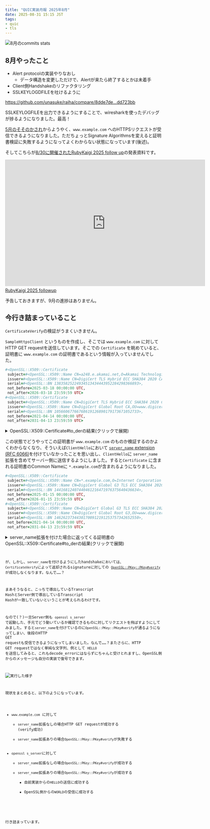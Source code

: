 ```yaml
---
title: "QUIC実装月報 2025年8月"
date: 2025-08-31 15:15 JST
tags: 
- quic
- tls
---
```


![8月のcommits stats](2025/quic-impl-monthly-report-202508-commits-stats.png)


## 8月やったこと
* Alert protocolの実装やりなおし
    * データ構造を変更しただけで、Alertが来たら終了するとかは未着手
* Client側Handshakeのリファクタリング
* SSLKEYLOGDFILEを吐けるように

<https://github.com/unasuke/raiha/compare/8dde7de...dd723bb>

SSLKEYLOGFILEを出力できるようにすることで、wiresharkを使ったデバッグが捗るようになりました。最高！

[5月のそそのかされ](/2025/quic-impl-monthly-report-202505/)からようやく、`www.example.com` へのHTTPSリクエストが受信できるようになりました。ただちょっとSignature Algorithmsを変えると証明書検証に失敗するようになってよくわからない状態になっています(後述)。

そしてこちらが[8/30に開催されたRubyKaigi 2025 follow up](https://rhc.connpass.com/event/356128/)の発表資料です。

<iframe src="https://slide.rabbit-shocker.org/authors/unasuke/rubykaigi-2025-followup/viewer.html"
        width="640" height="404"
        frameborder="0"
        marginwidth="0"
        marginheight="0"
        scrolling="no"
        style="border: 1px solid #ccc; border-width: 1px 1px 0; box-sizing: content-box; margin-bottom: 5px"
        allowfullscreen> </iframe>
<div style="margin-bottom: 5px">
  <a href="https://slide.rabbit-shocker.org/authors/unasuke/rubykaigi-2025-followup/" title="RubyKaigi 2025 followup">RubyKaigi 2025 followup</a>
</div>


予告しておきますが、9月の進捗はありません。

## 今行き詰まっていること
`CertificateVerify`の検証がうまくいきません。

`SampleHttpsClient` というものを作成し、そこでは `www.example.com` に対してHTTP GET requestを送信しています。そこでの `Certificate` を眺めていると、証明書に `www.example.com` の証明書であるという情報が入っていませんでした。

```ruby
#<OpenSSL::X509::Certificate
 subject=#<OpenSSL::X509::Name CN=a248.e.akamai.net,O=Akamai Technologies\, Inc.,L=Cambridge,ST=Massachusetts,C=US>,
 issuer=#<OpenSSL::X509::Name CN=DigiCert TLS Hybrid ECC SHA384 2020 CA1,O=DigiCert Inc,C=US>,
 serial=#<OpenSSL::BN 13835825224934513434443952284298366893>,
 not_before=2025-03-18 00:00:00 UTC,
 not_after=2026-03-18 23:59:59 UTC>
#<OpenSSL::X509::Certificate
 subject=#<OpenSSL::X509::Name CN=DigiCert TLS Hybrid ECC SHA384 2020 CA1,O=DigiCert Inc,C=US>,
 issuer=#<OpenSSL::X509::Name CN=DigiCert Global Root CA,OU=www.digicert.com,O=DigiCert Inc,C=US>,
 serial=#<OpenSSL::BN 10566067766768619126890179173671052733>,
 not_before=2021-04-14 00:00:00 UTC,
 not_after=2031-04-13 23:59:59 UTC>
```

<details><summary>OpenSSL::X509::Certificate#to_derの結果(クリックで展開)</summary>
<p>

<pre class="highlight"><code>
Certificate:
    Data:
        Version: 3 (0x2)
        Serial Number:
            0a:68:ae:d9:c8:61:f6:75:e9:89:cf:ef:a6:fb:cf:ad
        Signature Algorithm: ecdsa-with-SHA384
        Issuer: C=US, O=DigiCert Inc, CN=DigiCert TLS Hybrid ECC SHA384 2020 CA1
        Validity
            Not Before: Mar 18 00:00:00 2025 GMT
            Not After : Mar 18 23:59:59 2026 GMT
        Subject: C=US, ST=Massachusetts, L=Cambridge, O=Akamai Technologies, Inc., CN=a248.e.akamai.net
        Subject Public Key Info:
            Public Key Algorithm: id-ecPublicKey
                Public-Key: (256 bit)
                pub:
                    04:89:b3:ad:24:07:94:73:57:59:f2:44:12:43:db:
                    01:74:aa:bd:3b:1f:86:a7:81:97:7c:21:ed:e9:8c:
                    03:eb:d2:fd:e8:2e:d4:5f:12:21:c0:9c:5a:57:1f:
                    e9:11:00:c2:6e:d8:a4:5d:d8:22:2d:cb:88:d3:45:
                    cf:11:11:5c:e1
                ASN1 OID: prime256v1
                NIST CURVE: P-256
        X509v3 extensions:
            X509v3 Authority Key Identifier: 
                0A:BC:08:29:17:8C:A5:39:6D:7A:0E:CE:33:C7:2E:B3:ED:FB:C3:7A
            X509v3 Subject Key Identifier: 
                54:88:6B:D5:A2:33:57:C7:2B:A2:13:08:F2:11:F0:AA:50:F4:4E:B8
            X509v3 Subject Alternative Name: 
                DNS:a248.e.akamai.net, DNS:*.akamaized.net, DNS:*.akamaized-staging.net, DNS:*.akamaihd.net, DNS:*.akamaihd-staging.net
            X509v3 Certificate Policies: 
                Policy: 2.23.140.1.2.2
                  CPS: http://www.digicert.com/CPS
            X509v3 Key Usage: critical
                Digital Signature, Key Agreement
            X509v3 Extended Key Usage: 
                TLS Web Server Authentication, TLS Web Client Authentication
            X509v3 CRL Distribution Points: 
                Full Name:
                  URI:http://crl3.digicert.com/DigiCertTLSHybridECCSHA3842020CA1-1.crl
                Full Name:
                  URI:http://crl4.digicert.com/DigiCertTLSHybridECCSHA3842020CA1-1.crl
            Authority Information Access: 
                OCSP - URI:http://ocsp.digicert.com
                CA Issuers - URI:http://cacerts.digicert.com/DigiCertTLSHybridECCSHA3842020CA1-1.crt
            X509v3 Basic Constraints: critical
                CA:FALSE
            CT Precertificate SCTs: 
                Signed Certificate Timestamp:
                    Version   : v1 (0x0)
                    Log ID    : 0E:57:94:BC:F3:AE:A9:3E:33:1B:2C:99:07:B3:F7:90:
                                DF:9B:C2:3D:71:32:25:DD:21:A9:25:AC:61:C5:4E:21
                    Timestamp : Mar 18 17:53:36.647 2025 GMT
                    Extensions: none
                    Signature : ecdsa-with-SHA256
                                30:46:02:21:00:EB:00:F2:E9:62:D6:49:55:89:C1:E4:
                                05:19:1E:2A:5E:BD:A9:D1:78:75:02:D9:D7:B0:CD:4B:
                                F2:D0:A8:EE:11:02:21:00:C6:76:D7:59:97:0B:01:EE:
                                C1:5A:01:C1:46:4A:16:3A:D9:E1:68:85:AC:5E:14:63:
                                7C:80:FE:8A:4F:37:36:7B
                Signed Certificate Timestamp:
                    Version   : v1 (0x0)
                    Log ID    : 49:9C:9B:69:DE:1D:7C:EC:FC:36:DE:CD:87:64:A6:B8:
                                5B:AF:0A:87:80:19:D1:55:52:FB:E9:EB:29:DD:F8:C3
                    Timestamp : Mar 18 17:53:36.713 2025 GMT
                    Extensions: none
                    Signature : ecdsa-with-SHA256
                                30:45:02:21:00:D6:F2:EA:2A:74:A5:AC:EE:7E:77:C8:
                                98:55:13:7C:02:B4:18:08:F1:14:87:5B:2A:0E:42:37:
                                D6:88:81:17:1B:02:20:71:66:25:CB:EB:56:DC:81:B5:
                                A2:9C:C8:81:50:7D:61:52:E0:1F:B5:4D:1B:88:7B:46:
                                02:82:7F:03:5C:10:02
                Signed Certificate Timestamp:
                    Version   : v1 (0x0)
                    Log ID    : CB:38:F7:15:89:7C:84:A1:44:5F:5B:C1:DD:FB:C9:6E:
                                F2:9A:59:CD:47:0A:69:05:85:B0:CB:14:C3:14:58:E7
                    Timestamp : Mar 18 17:53:36.669 2025 GMT
                    Extensions: none
                    Signature : ecdsa-with-SHA256
                                30:45:02:20:4A:43:35:C2:AB:B9:8B:AC:78:0D:82:E0:
                                19:84:17:01:BA:A9:B6:C1:7F:54:BA:39:C8:DD:3A:FF:
                                FD:95:59:CB:02:21:00:DE:98:C0:7E:D2:C2:D7:E3:BE:
                                42:C7:DB:4B:E7:90:E6:F9:4D:1C:6A:7C:8F:37:44:D4:
                                B2:BC:24:1C:7E:87:98
    Signature Algorithm: ecdsa-with-SHA384
    Signature Value:
        30:65:02:30:4a:bd:dd:5d:15:a2:30:c8:5a:a4:3f:e9:db:d1:
        5a:06:b1:81:fc:13:5c:04:ad:dd:0d:08:a0:09:e5:ce:11:dc:
        9a:6b:4c:88:36:4f:b9:83:f6:eb:90:57:d7:f8:3a:f6:02:31:
        00:b3:9d:f3:57:79:99:48:16:5a:e6:c5:8a:7f:ea:14:2d:17:
        25:30:ba:ea:a3:17:ce:67:5c:05:9f:64:a7:a1:8d:c1:df:d7:
        17:3e:04:5b:5b:67:0d:27:4b:32:0e:3c:2b
Certificate:
    Data:
        Version: 3 (0x2)
        Serial Number:
            07:f2:f3:5c:87:a8:77:af:7a:ef:e9:47:99:35:25:bd
        Signature Algorithm: sha384WithRSAEncryption
        Issuer: C=US, O=DigiCert Inc, OU=www.digicert.com, CN=DigiCert Global Root CA
        Validity
            Not Before: Apr 14 00:00:00 2021 GMT
            Not After : Apr 13 23:59:59 2031 GMT
        Subject: C=US, O=DigiCert Inc, CN=DigiCert TLS Hybrid ECC SHA384 2020 CA1
        Subject Public Key Info:
            Public Key Algorithm: id-ecPublicKey
                Public-Key: (384 bit)
                pub:
                    04:c1:1b:c6:9a:5b:98:d9:a4:29:a0:e9:d4:04:b5:
                    db:eb:a6:b2:6c:55:c0:ff:ed:98:c6:49:2f:06:27:
                    51:cb:bf:70:c1:05:7a:c3:b1:9d:87:89:ba:ad:b4:
                    13:17:c9:a8:b4:83:c8:b8:90:d1:cc:74:35:36:3c:
                    83:72:b0:b5:d0:f7:22:69:c8:f1:80:c4:7b:40:8f:
                    cf:68:87:26:5c:39:89:f1:4d:91:4d:da:89:8b:e4:
                    03:c3:43:e5:bf:2f:73
                ASN1 OID: secp384r1
                NIST CURVE: P-384
        X509v3 extensions:
            X509v3 Basic Constraints: critical
                CA:TRUE, pathlen:0
            X509v3 Subject Key Identifier: 
                0A:BC:08:29:17:8C:A5:39:6D:7A:0E:CE:33:C7:2E:B3:ED:FB:C3:7A
            X509v3 Authority Key Identifier: 
                03:DE:50:35:56:D1:4C:BB:66:F0:A3:E2:1B:1B:C3:97:B2:3D:D1:55
            X509v3 Key Usage: critical
                Digital Signature, Certificate Sign, CRL Sign
            X509v3 Extended Key Usage: 
                TLS Web Server Authentication, TLS Web Client Authentication
            Authority Information Access: 
                OCSP - URI:http://ocsp.digicert.com
                CA Issuers - URI:http://cacerts.digicert.com/DigiCertGlobalRootCA.crt
            X509v3 CRL Distribution Points: 
                Full Name:
                  URI:http://crl3.digicert.com/DigiCertGlobalRootCA.crl
            X509v3 Certificate Policies: 
                Policy: 2.16.840.1.114412.2.1
                Policy: 2.23.140.1.1
                Policy: 2.23.140.1.2.1
                Policy: 2.23.140.1.2.2
                Policy: 2.23.140.1.2.3
    Signature Algorithm: sha384WithRSAEncryption
    Signature Value:
        47:59:81:7f:d4:1b:1f:b0:71:f6:98:5d:18:ba:98:47:98:b0:
        7e:76:2b:ea:ff:1a:8b:ac:26:b3:42:8d:31:e6:4a:e8:19:d0:
        ef:da:14:e7:d7:14:92:a1:92:f2:a7:2e:2d:af:fb:1d:f6:fb:
        53:b0:8a:3f:fc:d8:16:0a:e9:b0:2e:b6:a5:0b:18:90:35:26:
        a2:da:f6:a8:b7:32:fc:95:23:4b:c6:45:b9:c4:cf:e4:7c:ee:
        e6:c9:f8:90:bd:72:e3:99:c3:1d:0b:05:7c:6a:97:6d:b2:ab:
        02:36:d8:c2:bc:2c:01:92:3f:04:a3:8b:75:11:c7:b9:29:bc:
        11:d0:86:ba:92:bc:26:f9:65:c8:37:cd:26:f6:86:13:0c:04:
        aa:89:e5:78:b1:c1:4e:79:bc:76:a3:0b:51:e4:c5:d0:9e:6a:
        fe:1a:2c:56:ae:06:36:27:a3:73:1c:08:7d:93:32:d0:c2:44:
        19:da:8d:f4:0e:7b:1d:28:03:2b:09:8a:76:ca:77:dc:87:7a:
        ac:7b:52:26:55:a7:72:0f:9d:d2:88:4f:fe:b1:21:c5:1a:a1:
        aa:39:f5:56:db:c2:84:c4:35:1f:70:da:bb:46:f0:86:bf:64:
        00:c4:3e:f7:9f:46:1b:9d:23:05:b9:7d:b3:4f:0f:a9:45:3a:
        e3:74:30:98

</code></pre>


</p>
</details>


この状態でどうやってこの証明書が `www.example.com` のものか検証するのかよくわからなくなり、そういえば`ClientHello`において [`server_name` extension (RFC 6066)](https://datatracker.ietf.org/doc/html/rfc6066#section-3)を付けていなかったことを思い出し、`ClientHello`に `server_name` 拡張を含めてサーバー側に送信するようにしました。すると`Certificate` に含まれる証明書のCommon Nameに `*.example.com`が含まれるようになりました。

```ruby
#<OpenSSL::X509::Certificate
 subject=#<OpenSSL::X509::Name CN=*.example.com,O=Internet Corporation for Assigned Names and Numbers,L=Los Angeles,ST=California,C=US>,
 issuer=#<OpenSSL::X509::Name CN=DigiCert Global G3 TLS ECC SHA384 2020 CA1,O=DigiCert Inc,C=US>,
 serial=#<OpenSSL::BN 14416812407440461216471976375640436634>,
 not_before=2025-01-15 00:00:00 UTC,
 not_after=2026-01-15 23:59:59 UTC>
#<OpenSSL::X509::Certificate
 subject=#<OpenSSL::X509::Name CN=DigiCert Global G3 TLS ECC SHA384 2020 CA1,O=DigiCert Inc,C=US>,
 issuer=#<OpenSSL::X509::Name CN=DigiCert Global Root G3,OU=www.digicert.com,O=DigiCert Inc,C=US>,
 serial=#<OpenSSL::BN 14626237344301700912191253757342652550>,
 not_before=2021-04-14 00:00:00 UTC,
 not_after=2031-04-13 23:59:59 UTC>
```

<details><summary>server_name拡張を付けた場合に返ってくる証明書のOpenSSL::X509::Certificate#to_derの結果(クリックで展開)</summary>
<p>

<pre class="highlight"><code>
Certificate:
    Data:
        Version: 3 (0x2)
        Serial Number:
            0a:d8:93:ba:fa:68:b0:b7:fb:7a:40:4f:06:ec:af:9a
        Signature Algorithm: ecdsa-with-SHA384
        Issuer: C=US, O=DigiCert Inc, CN=DigiCert Global G3 TLS ECC SHA384 2020 CA1
        Validity
            Not Before: Jan 15 00:00:00 2025 GMT
            Not After : Jan 15 23:59:59 2026 GMT
        Subject: C=US, ST=California, L=Los Angeles, O=Internet Corporation for Assigned Names and Numbers, CN=*.example.com
        Subject Public Key Info:
            Public Key Algorithm: id-ecPublicKey
                Public-Key: (256 bit)
                pub:
                    04:9a:48:97:84:2d:61:6c:08:c9:6a:14:a0:c8:38:
                    80:e6:00:c0:87:fa:99:57:0e:1b:00:e2:d8:87:92:
                    57:e7:08:fb:3c:5e:b0:d3:84:28:37:c1:24:11:8e:
                    d3:20:71:74:bd:93:8f:4e:09:03:ce:02:3b:b0:e4:
                    66:73:cf:af:ee
                ASN1 OID: prime256v1
                NIST CURVE: P-256
        X509v3 extensions:
            X509v3 Authority Key Identifier: 
                8A:23:EB:9E:6B:D7:F9:37:5D:F9:6D:21:39:76:9A:A1:67:DE:10:A8
            X509v3 Subject Key Identifier: 
                F0:C1:6A:32:0D:EC:DA:C7:EA:8F:CD:0D:6D:19:12:59:D1:BE:72:ED
            X509v3 Subject Alternative Name: 
                DNS:*.example.com, DNS:example.com
            X509v3 Certificate Policies: 
                Policy: 2.23.140.1.2.2
                  CPS: http://www.digicert.com/CPS
            X509v3 Key Usage: critical
                Digital Signature, Key Agreement
            X509v3 Extended Key Usage: 
                TLS Web Server Authentication, TLS Web Client Authentication
            X509v3 CRL Distribution Points: 
                Full Name:
                  URI:http://crl3.digicert.com/DigiCertGlobalG3TLSECCSHA3842020CA1-2.crl
                Full Name:
                  URI:http://crl4.digicert.com/DigiCertGlobalG3TLSECCSHA3842020CA1-2.crl
            Authority Information Access: 
                OCSP - URI:http://ocsp.digicert.com
                CA Issuers - URI:http://cacerts.digicert.com/DigiCertGlobalG3TLSECCSHA3842020CA1-2.crt
            X509v3 Basic Constraints: critical
                CA:FALSE
            CT Precertificate SCTs: 
                Signed Certificate Timestamp:
                    Version   : v1 (0x0)
                    Log ID    : 0E:57:94:BC:F3:AE:A9:3E:33:1B:2C:99:07:B3:F7:90:
                                DF:9B:C2:3D:71:32:25:DD:21:A9:25:AC:61:C5:4E:21
                    Timestamp : Jan 15 01:01:25.319 2025 GMT
                    Extensions: none
                    Signature : ecdsa-with-SHA256
                                30:43:02:1F:24:17:0F:5A:4C:7C:D2:29:3B:B8:B6:16:
                                E8:E1:AF:35:8B:C9:E0:D9:8E:47:64:57:73:DB:AF:88:
                                53:C7:E9:02:20:52:DB:AE:51:E9:C7:21:3E:54:35:62:
                                5F:7C:10:51:AB:7D:6D:50:68:BB:64:34:D2:AE:B3:34:
                                7F:8C:F5:55:AE
                Signed Certificate Timestamp:
                    Version   : v1 (0x0)
                    Log ID    : 64:11:C4:6C:A4:12:EC:A7:89:1C:A2:02:2E:00:BC:AB:
                                4F:28:07:D4:1E:35:27:AB:EA:FE:D5:03:C9:7D:CD:F0
                    Timestamp : Jan 15 01:01:25.381 2025 GMT
                    Extensions: none
                    Signature : ecdsa-with-SHA256
                                30:44:02:20:70:AE:E8:D8:07:85:5D:50:BE:27:FF:1B:
                                B0:47:AB:B7:22:30:61:FC:8D:D7:21:FF:1C:B8:2F:3A:
                                D8:95:EB:17:02:20:72:30:53:2F:0E:11:A0:E2:C6:26:
                                D4:CB:2B:0C:65:5E:75:CC:29:13:87:8D:D1:1B:99:70:
                                51:A6:5B:1C:09:72
                Signed Certificate Timestamp:
                    Version   : v1 (0x0)
                    Log ID    : 49:9C:9B:69:DE:1D:7C:EC:FC:36:DE:CD:87:64:A6:B8:
                                5B:AF:0A:87:80:19:D1:55:52:FB:E9:EB:29:DD:F8:C3
                    Timestamp : Jan 15 01:01:25.401 2025 GMT
                    Extensions: none
                    Signature : ecdsa-with-SHA256
                                30:45:02:20:68:58:7A:EF:21:10:DA:5C:20:9B:75:F5:
                                EA:7D:A2:5A:31:10:14:82:36:6F:67:E9:38:DB:41:56:
                                26:D9:55:6C:02:21:00:F9:A6:CA:A3:5C:36:2C:20:46:
                                F5:87:28:74:4B:C6:C1:37:73:B8:BB:6B:00:F7:38:AC:
                                28:89:58:8D:98:3C:C2
    Signature Algorithm: ecdsa-with-SHA384
    Signature Value:
        30:65:02:31:00:f9:a6:82:46:53:db:6f:e5:58:fa:ee:1a:bc:
        fc:9a:1b:b7:ef:50:32:6a:37:c2:b0:96:b5:c3:e1:7a:6d:4f:
        b4:0b:f8:3d:37:f8:10:3f:15:41:28:dd:d0:f5:8b:3d:fb:02:
        30:64:63:78:e1:b2:e2:c0:5b:ba:56:b0:36:ed:5f:f4:30:c6:
        9e:a4:36:c2:b8:8e:1d:7f:46:3b:d5:ff:6e:b4:b3:14:30:33:
        f1:8c:ee:dd:3e:4f:4b:8f:d8:bf:98:d7:65
Certificate:
    Data:
        Version: 3 (0x2)
        Serial Number:
            0b:00:e9:2d:4d:6d:73:1f:ca:30:59:c7:cb:1e:18:86
        Signature Algorithm: ecdsa-with-SHA384
        Issuer: C=US, O=DigiCert Inc, OU=www.digicert.com, CN=DigiCert Global Root G3
        Validity
            Not Before: Apr 14 00:00:00 2021 GMT
            Not After : Apr 13 23:59:59 2031 GMT
        Subject: C=US, O=DigiCert Inc, CN=DigiCert Global G3 TLS ECC SHA384 2020 CA1
        Subject Public Key Info:
            Public Key Algorithm: id-ecPublicKey
                Public-Key: (384 bit)
                pub:
                    04:78:a9:9c:75:ae:88:5d:63:a4:ad:5d:86:d8:10:
                    49:d6:af:92:59:63:43:23:85:f4:48:65:30:cd:4a:
                    34:95:a6:0e:3e:d9:7c:08:d7:57:05:28:48:9e:0b:
                    ab:eb:c2:d3:96:9e:ed:45:d2:8b:8a:ce:01:4b:17:
                    43:e1:73:cf:6d:73:48:34:dc:00:46:09:b5:56:54:
                    c9:5f:7a:c7:13:07:d0:6c:18:17:6c:ca:db:c7:0b:
                    26:56:2e:8d:07:f5:67
                ASN1 OID: secp384r1
                NIST CURVE: P-384
        X509v3 extensions:
            X509v3 Basic Constraints: critical
                CA:TRUE, pathlen:0
            X509v3 Subject Key Identifier: 
                8A:23:EB:9E:6B:D7:F9:37:5D:F9:6D:21:39:76:9A:A1:67:DE:10:A8
            X509v3 Authority Key Identifier: 
                B3:DB:48:A4:F9:A1:C5:D8:AE:36:41:CC:11:63:69:62:29:BC:4B:C6
            X509v3 Key Usage: critical
                Digital Signature, Certificate Sign, CRL Sign
            X509v3 Extended Key Usage: 
                TLS Web Server Authentication, TLS Web Client Authentication
            Authority Information Access: 
                OCSP - URI:http://ocsp.digicert.com
                CA Issuers - URI:http://cacerts.digicert.com/DigiCertGlobalRootG3.crt
            X509v3 CRL Distribution Points: 
                Full Name:
                  URI:http://crl3.digicert.com/DigiCertGlobalRootG3.crl
            X509v3 Certificate Policies: 
                Policy: 2.16.840.1.114412.2.1
                Policy: 2.23.140.1.1
                Policy: 2.23.140.1.2.1
                Policy: 2.23.140.1.2.2
                Policy: 2.23.140.1.2.3
    Signature Algorithm: ecdsa-with-SHA384
    Signature Value:
        30:65:02:30:7e:26:58:6e:ee:88:ec:0c:dd:15:41:ee:7a:b8:
        99:99:70:d1:62:65:4f:a0:20:9e:47:b1:5b:c1:b2:67:31:1d:
        cc:72:7a:af:22:72:40:42:6e:65:84:fe:87:4b:0f:19:02:31:
        00:e6:bf:d6:ae:34:87:5b:3f:67:c7:1d:a8:6f:d5:12:78:b5:
        e6:87:31:44:a9:5d:c6:b8:78:cc:cf:ef:d4:32:58:11:ff:3a:
        85:06:3c:1d:84:6f:d3:f5:f9:da:33:1c:a4
</code?</pre>

</p>
</details>


が、しかし、`server_name`を付けるようにしたhandshakeにおいては、 `CertificateVerify`によって返却されるsignatureに対しての [`OpenSSL::PKey::PKey#verify`](https://docs.ruby-lang.org/en/master/OpenSSL/PKey/PKey.html#method-i-verify) が成功しなくなります。なんで……？

まあそうなると、こっちで導出しているTranscript HashとServer側で導出しているTranscript Hashが一致していないということが考えられるわけです。

なので(？)一旦Server側も `openssl s_server` で起動した、手元でどう動いているか確認できるものに対してリクエストを飛ばすようにしてみました。すると`server_name`を付けているのに`OpenSSL::PKey::PKey#verify`が通るようになってしまい、後段のHTTP GET requestも受信できるようになってしまいました。なんで……？またさらに、HTTP GET requestではなく単純な文字列、例として `HELLO` を送信してみると、これもdecode_errorにはならずにちゃんと受けとれますし、OpenSSL側からのメッセージも自分の実装で復号できます。

![実行した様子](2025/quic-impl-monthly-report-202508-debugging.png)

現状をまとめると、以下のようになっています。

* `www.example.com` に対して
    * `server_name`拡張なしの場合HTTP GET requestが成功する (verify成功)
    * `server_name`拡張ありの場合`OpenSSL::PKey::PKey#verify`が失敗する
* `openssl s_server`に対して
    * `server_name`拡張なしの場合`OpenSSL::PKey::PKey#verify`が成功する
    * `server_name`拡張ありの場合`OpenSSL::PKey::PKey#verify`が成功する
        * 自前実装からの`HELLO`の送信に成功する
        * OpenSSL側からの`WORLD`の受信に成功する

行き詰まっています。
